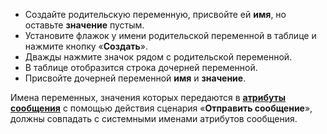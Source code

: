 - Создайте родительскую переменную, присвойте ей **имя**, но оставьте **значение** пустым.
- Установите флажок у имени родительской переменной в таблице и нажмите кнопку «**Создать**».
- Дважды нажмите значок <i class="fa-light fa-angle-down anchor"></i> рядом с родительской переменной.
- В таблице отобразится строка дочерней переменной.
- Присвойте дочерней переменной **имя** и **значение**.

Имена переменных, значения которых передаются в [**атрибуты сообщения**](#атрибуты-сообщения) с помощью действия сценария «**Отправить сообщение**», должны совпадать с системными именами атрибутов сообщения.
